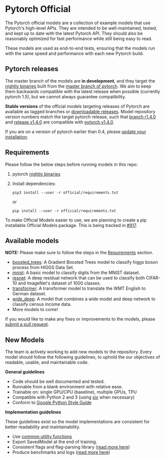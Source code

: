 # Pytorch Official

The Pytorch official models are a collection of example models that use Pytorch's high-level APIs. They are intended to be well-maintained, tested, and kept up to date with the latest Pytorch API. They should also be reasonably optimized for fast performance while still being easy to read.

These models are used as end-to-end tests, ensuring that the models run with the same speed and performance with each new Pytorch build.

## Pytorch releases
The master branch of the models are **in development**, and they target the [nightly binaries](https://github.com/pytorch/pytorch#installation) built from the [master branch of pytorch](https://github.com/pytorch/pytorch/tree/master). We aim to keep them backwards compatible with the latest release when possible (currently pytorch 1.5), but we cannot always guarantee compatibility.

**Stable versions** of the official models targeting releases of Pytorch are available as tagged branches or [downloadable releases](https://github.com/pytorch/models/releases). Model repository version numbers match the target pytorch release, such that [branch r1.4.0](https://github.com/pytorch/models/tree/r1.4.0) and [release v1.4.0](https://github.com/pytorch/models/releases/tag/v1.4.0) are compatible with [pytorch v1.4.0](https://github.com/pytorch/pytorch/releases/tag/v1.4.0).

If you are on a version of pytorch earlier than 0.4, please [update your installation](https://www.pytorch.org/install/).

## Requirements
Please follow the below steps before running models in this repo:


1. pytorch [nightly binaries](https://github.com/pytorch/pytorch#installation)

2. Install dependencies:
   ```
   pip3 install --user -r official/requirements.txt
   ```
   or
   ```
   pip install --user -r official/requirements.txt
   ```


To make Official Models easier to use, we are planning to create a pip installable Official Models package. This is being tracked in [#917](https://github.com/pytorch/models/issues/917).


## Available models

**NOTE:** Please make sure to follow the steps in the [Requirements](#requirements) section.

* [boosted_trees](boosted_trees): A Gradient Boosted Trees model to classify higgs boson process from HIGGS Data Set.
* [mnist](mnist): A basic model to classify digits from the MNIST dataset.
* [resnet](resnet): A deep residual network that can be used to classify both CIFAR-10 and ImageNet's dataset of 1000 classes.
* [transformer](transformer): A transformer model to translate the WMT English to German dataset.
* [wide_deep](wide_deep): A model that combines a wide model and deep network to classify census income data.
* More models to come!

If you would like to make any fixes or improvements to the models, please [submit a pull request](https://github.com/pytorch/models/compare).

## New Models

The team is actively working to add new models to the repository. Every model should follow the following guidelines, to uphold the
our objectives of readable, usable, and maintainable code.

**General guidelines**
* Code should be well documented and tested.
* Runnable from a blank environment with relative ease.
* Trainable on: single GPU/CPU (baseline), multiple GPUs, TPU
* Compatible with Python 2 and 3 (using [six](https://pythonhosted.org/six/) when necessary)
* Conform to [Google Python Style Guide](https://github.com/google/styleguide/blob/gh-pages/pyguide.md)

**Implementation guidelines**

These guidelines exist so the model implementations are consistent for better readability and maintainability.

* Use [common utility functions](utils)
* Export SavedModel at the end of training.
* Consistent flags and flag-parsing library ([read more here](utils/flags/guidelines.md))
* Produce benchmarks and logs ([read more here](utils/logs/guidelines.md))